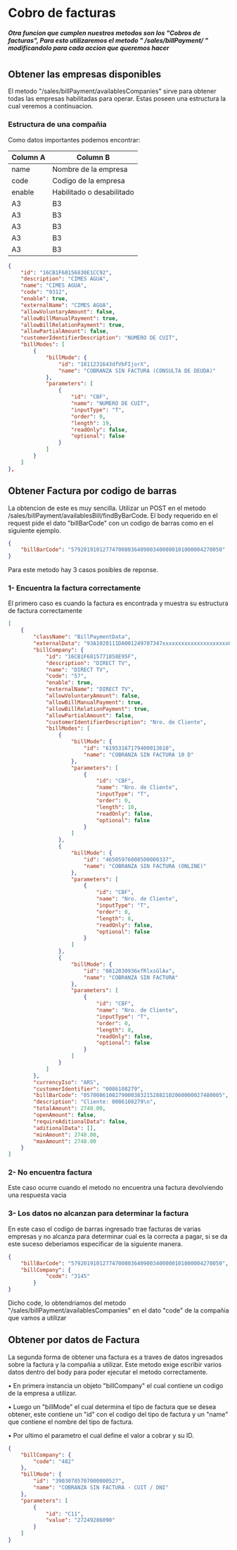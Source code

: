 # Cobro de facturas

##### Otra funcion que cumplen nuestros metodos son los "Cobros de facturas", Para esto utilizaremos el metodo " /sales/billPayment/ " modificandolo para cada accion que queremos hacer



#
##  Obtener las empresas disponibles

El metodo "/sales/billPayment/availablesCompanies" sirve para obtener todas las empresas habilitadas para operar. Estas poseen una estructura la cual veremos a continuacion.

### Estructura de una compañia
Como datos importantes podemos encontrar:

Column A | Column B | 
---------|----------|
 name | Nombre de la empresa |
 code | Codigo de la empresa |
 enable | Habilitado o desabilitado | 
 A3 | B3 | 
 A3 | B3 | 
 A3 | B3 | 
 A3 | B3 | 
 A3 | B3 | 

```json
{
    "id": "16CB1F68156830E1CC92",
    "description": "CIMES AGUA",
    "name": "CIMES AGUA",
    "code": "9312",
    "enable": true,
    "externalName": "CIMES AGUA",
    "allowVoluntaryAmount": false,
    "allowBillManualPayment": true,
    "allowBillRelationPayment": true,
    "allowPartialAmount": false,
    "customerIdentifierDescription": "NUMERO DE CUIT",
    "billModes": [
        {
            "billMode": {
                "id": "1811231643dfVbFIjorX",
                "name": "COBRANZA SIN FACTURA (CONSULTA DE DEUDA)"
            },
            "parameters": [
                {
                    "id": "CBF",
                    "name": "NUMERO DE CUIT",
                    "inputType": "T",
                    "order": 0,
                    "length": 19,
                    "readOnly": false,
                    "optional": false
                }
            ]
        }
    ]
},
```


## Obtener Factura por codigo de barras

La obtencion de este es muy sencilla. Utilizar un POST en el metodo /sales/billPayment/availablesBill/findByBarCode. El body requerido en el request pide el dato "billBarCode" con un codigo de barras como en el siguiente ejemplo.

```json
{
    "billBarCode": "579201910127747008036409003400000101000004270050"    
}
```
Para este metodo hay 3 casos posibles de reponse.


### 1- Encuentra la factura correctamente 
El primero caso es cuando la factura es encontrada y muestra su estructura de factura correctamente

```json
[
    {
        "className": "BillPaymentData",
        "externalData": "93A1028111DA001249707347xxxxxxxxxxxxxxxxxxxxx0C0602C0C0C0C0",
        "billCompany": {
            "id": "16CB1F6815771858E95F",
            "description": "DIRECT TV",
            "name": "DIRECT TV",
            "code": "57",
            "enable": true,
            "externalName": "DIRECT TV",
            "allowVoluntaryAmount": false,
            "allowBillManualPayment": true,
            "allowBillRelationPayment": true,
            "allowPartialAmount": false,
            "customerIdentifierDescription": "Nro. de Cliente",
            "billModes": [
                {
                    "billMode": {
                        "id": "61953167179400013610",
                        "name": "COBRANZA SIN FACTURA 10 D"
                    },
                    "parameters": [
                        {
                            "id": "CBF",
                            "name": "Nro. de Cliente",
                            "inputType": "T",
                            "order": 0,
                            "length": 10,
                            "readOnly": false,
                            "optional": false
                        }
                    ]
                },
                {
                    "billMode": {
                        "id": "46505976008500000337",
                        "name": "COBRANZA SIN FACTURA (ONLINE)"
                    },
                    "parameters": [
                        {
                            "id": "CBF",
                            "name": "Nro. de Cliente",
                            "inputType": "T",
                            "order": 0,
                            "length": 8,
                            "readOnly": false,
                            "optional": false
                        }
                    ]
                },
                {
                    "billMode": {
                        "id": "0812030936xfRlxsGlAx",
                        "name": "COBRANZA SIN FACTURA"
                    },
                    "parameters": [
                        {
                            "id": "CBF",
                            "name": "Nro. de Cliente",
                            "inputType": "T",
                            "order": 0,
                            "length": 8,
                            "readOnly": false,
                            "optional": false
                        }
                    ]
                }
            ]
        },
        "currencyIso": "ARS",
        "customerIdentifier": "0086108279",
        "billBarCode": "05700861082790003832152882102060000027480005",
        "description": "Cliente: 0086108279\n",
        "totalAmount": 2748.00,
        "openAmount": false,
        "requireAditionalData": false,
        "aditionalData": [],
        "minAmount": 2748.00,
        "maxAmount": 2748.00
    }
]
```





### 2- No encuentra factura

Este caso ocurre cuando el metodo no encuentra una factura devolviendo una respuesta vacia



### 3- Los datos no alcanzan para determinar la factura
En este caso el codigo de barras ingresado trae facturas de varias empresas y no alcanza para determinar cual es la correcta a pagar, si se da este suceso deberiamos especificar de la siguiente manera.


```json
{
    "billBarCode": "579201910127747008036409003400000101000004270050",
    "billCompany": {
            "code": "3145"
        }
}
```


Dicho code, lo obtendriamos del metodo "/sales/billPayment/availablesCompanies" en el dato "code" de la compañia que vamos a utilizar





## Obtener por datos de Factura


La segunda forma de obtener una factura es a traves de datos ingresados sobre la factura y la compañia a utilizar. 
Este metodo exige escribir varios datos dentro del body para poder ejecutar el metodo correctamente.

• En primera instancia un objeto "billCompany" el cual contiene un codigo de la empresa a utilizar. 

• Luego un "billMode" el cual determina el tipo de factura que se desea obtener, este contiene un "id" con el codigo del tipo de factura y un "name" que contiene el nombre del tipo de factura. 

• Por ultimo el parametro el cual define el valor a cobrar y su ID.




```json
{
	"billCompany": {
		"code": "482"
	},
	"billMode": {
		"id": "39030785707000000527",
		"name": "COBRANZA SIN FACTURA - CUIT / DNI"
	},
	"parameters": [
		{
			"id": "C11",
			"value": "27249286090"
		}
	]
}
```







